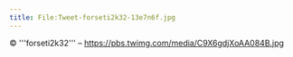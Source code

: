 ```yaml
---
title: File:Tweet-forseti2k32-13e7n6f.jpg
---
```


© '''forseti2k32''' – https://pbs.twimg.com/media/C9X6gdjXoAA084B.jpg

